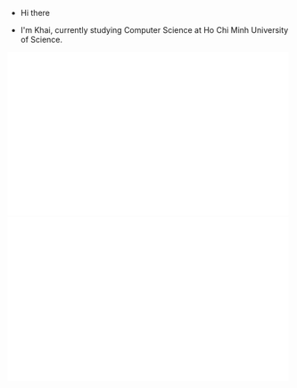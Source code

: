 * Hi there

* I'm Khai, currently studying Computer Science at Ho Chi Minh University of Science.

<p align="center">
  <img src="https://github.com/ptkhai1203/ptkhai1203/blob/master/generated/overview.svg#gh-dark-mode-only" alt="Sublime's custom image"/>
  <img src="https://github.com/ptkhai1203/ptkhai1203/blob/master/generated/languages.svg#gh-dark-mode-only" alt="Sublime's custom image"/>
</p>
